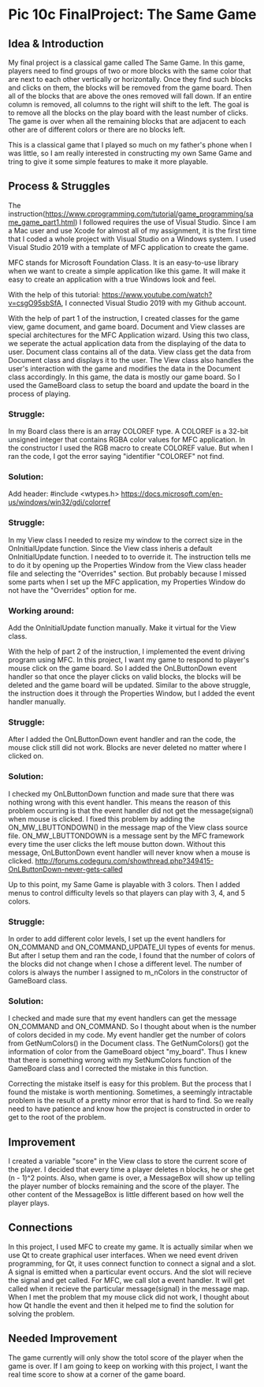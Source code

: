 # Pic 10c FinalProject: The Same Game

## Idea & Introduction

My final project is a classical game called The Same Game. In this game, players need to find groups of two or more blocks with the same color that are next to each other vertically or horizontally. Once they find such blocks and clicks on them, the 
blocks will be removed from the game board. Then all of the blocks that are above the ones removed will fall down. If an entire column is removed, all columns to the right will shift to the left. The goal is to remove all the blocks on the play board with the least number of clicks. The game is over when all the remaining blocks that are adjacent to each other are of different colors or there are no blocks left. 

This is a classical game that I played so much on my father's phone when I was little, so I am really interested in 
constructing my own Same Game and tring to give it some simple features to make it more playable.

## Process & Struggles

The instruction(https://www.cprogramming.com/tutorial/game_programming/same_game_part1.html) I followed requires the use of
Visual Studio. Since I am a Mac user and use Xcode for almost all of my assignment, it is the first time that I coded a whole 
project with Visual Studio on a Windows system. I used Visual Studio 2019 with a template of MFC application to create the
game. 

MFC stands for Microsoft Foundation Class. It is an easy-to-use library when we want to create a simple application like this game. It will make it easy to create an application with a true Windows look and feel. 

With the help of this tutorial: https://www.youtube.com/watch?v=csgO95sbSfA, I connected Visual Studio 2019 with my Github account.

With the help of part 1 of the instruction, I created classes for the game view, game document, and game board. Document and View classes are special architectures for the MFC Application wizard. Using this two class, we seperate the actual application data from the displaying of the data to user. Document class contains all of the data. View class get the data from Document class and displays it to the user. The View class also handles the user's interaction with the game and modifies the data in the Document class accordingly. In this game, the data is mostly our game board. So I used the GameBoard class to setup the board and update the board in the process of playing.

### Struggle: 
In my Board class there is an array COLOREF type. A COLOREF is a 32-bit unsigned integer that contains RGBA color values for MFC application. In the constructor I used the RGB macro to create COLOREF value. But when I ran the code, I got the error saying "identifier "COLOREF" not find.
### Solution: 
Add header:  #include <wtypes.h>
https://docs.microsoft.com/en-us/windows/win32/gdi/colorref

### Struggle:
In my View class I needed to resize my window to the correct size in the OnInitialUpdate function. Since the View class inheris a default OnInitialUpdate function. I needed to to override it. The instruction tells me to do it by opening up the Properties Window from the View class header file and selecting the "Overrides" section. But probably because I missed some parts when I set up the MFC application, my Properties Window do not have the "Overrides" option for me.
### Working around:
Add the OnInitialUpdate function manually. Make it virtual for the View class.

With the help of part 2 of the instruction, I implemented the event driving program using MFC. In this project, I want my game to respond to player's mouse click on the game board. So I added the OnLButtonDown event handler so that once the player clicks on valid blocks, the blocks will be deleted and the game board will be updated. Similar to the above struggle, the instruction does it through the Properties Window, but I added the event handler manually.

### Struggle:
After I added the OnLButtonDown event handler and ran the code, the mouse click still did not work. Blocks are never deleted no matter where I clicked on. 
### Solution: 
I checked my OnLButtonDown function and made sure that there was nothing wrong with this event handler. This means the reason of this problem occurring is that the event handler did not get the message(signal) when mouse is clicked. I fixed this problem by adding the ON_MW_LBUTTONDOWN() in the message map of the View class source file. ON_MW_LBUTTONDOWN is a message sent by the MFC framework every time the user clicks the left mouse button down. Without this message, OnLButtonDown event handler will never know when a mouse is clicked.
http://forums.codeguru.com/showthread.php?349415-OnLButtonDown-never-gets-called

Up to this point, my Same Game is playable with 3 colors. Then I added menus to control difficulty levels so that players can play with 3, 4, and 5 colors.

### Struggle:
In order to add different color levels, I set up the event handlers for ON_COMMAND and ON_COMMAND_UPDATE_UI types of events for menus. But after I setup them and ran the code, I found that the number of colors of the blocks did not change when I chose a different level. The number of colors is always the number I assigned to m_nColors in the constructor of GameBoard class.
### Solution:
I checked and made sure that my event handlers can get the message ON_COMMAND and ON_COMMAND. So I thought about when is the number of colors decided in my code. My event handler get the number of colors from GetNumColors() in the Document class. The GetNumColors() got the information of color from the GameBoard object "my_board". Thus I knew that there is something wrong with my SetNumColors function of the GameBoard class and I corrected the mistake in this function.

Correcting the mistake itself is easy for this problem. But the process that I found the mistake is worth mentioning. Sometimes, a seemingly intractable problem is the result of a pretty minor error that is hard to find. So we really need to have patience and know how the project is constructed in order to get to the root of the problem.

## Improvement

I created a variable "score" in the View class to store the current score of the player. I decided that every time a player deletes n blocks, he or she get (n - 1)^2 points. Also, when game is over, a MessageBox will show up telling the player number of blocks remaining and the score of the player. The other content of the MessageBox is little different based on how well the player plays. 

## Connections

In this project, I used MFC to create my game. It is actually similar when we use Qt to create graphical user interfaces. When we need event driven programming, for Qt, it uses connect function to connect a signal and a slot. A signal is emitted when a particular event occurs. And the slot will recieve the signal and get called. For MFC, we call slot a event handler. It will get called when it recieve the particular message(signal) in the message map. When I met the problem that my mouse click did not work, I thought about how Qt handle the event and then it helped me to find the solution for solving the problem.

## Needed Improvement

The game currently will only show the totol score of the player when the game is over. If I am going to keep on working with this project, I want the real time score to show at a corner of the game board.
